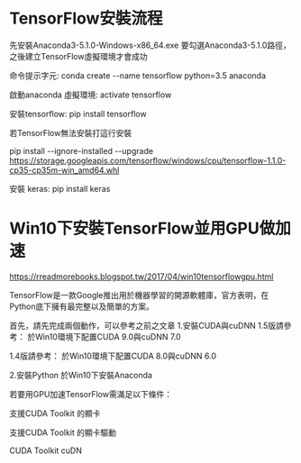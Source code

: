 # TensorFlow安裝流程
先安裝Anaconda3-5.1.0-Windows-x86_64.exe
要勾選Anaconda3-5.1.0路徑，之後建立TensorFlow虛擬環境才會成功


命令提示字元:  conda create --name tensorflow python=3.5 anaconda

啟動anaconda 虛擬環境:   activate tensorflow

安裝tensorflow: pip install tensorflow

若TensorFlow無法安裝打這行安裝

pip install --ignore-installed --upgrade https://storage.googleapis.com/tensorflow/windows/cpu/tensorflow-1.1.0-cp35-cp35m-win_amd64.whl

安裝 keras:  pip install keras

# Win10下安裝TensorFlow並用GPU做加速

https://rreadmorebooks.blogspot.tw/2017/04/win10tensorflowgpu.html

TensorFlow是一款Google推出用於機器學習的開源軟體庫，官方表明，在Python底下擁有最完整以及簡單的方案。

首先，請先完成兩個動作，可以參考之前之文章
1.安裝CUDA與cuDNN
1.5版請參考： 
於Win10環境下配置CUDA 9.0與cuDNN 7.0

1.4版請參考：
於Win10環境下配置CUDA 8.0與cuDNN 6.0

2.安裝Python
於Win10下安裝Anaconda


若要用GPU加速TensorFlow需滿足以下條件：

支援CUDA Toolkit 的顯卡

支援CUDA Toolkit 的顯卡驅動

CUDA Toolkit 
cuDN 
